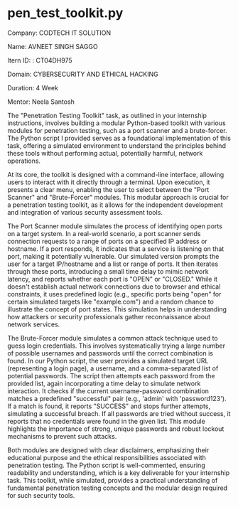 # pen_test_toolkit.py
Company: CODTECH IT SOLUTION

Name: AVNEET SINGH SAGGO

Itern ID: : CT04DH975

Domain: CYBERSECURITY AND ETHICAL HACKING

Duration: 4 Week

Mentor: Neela Santosh

The "Penetration Testing Toolkit" task, as outlined in your internship instructions, involves building a modular Python-based toolkit with various modules for penetration testing, such as a port scanner and a brute-forcer. The Python script I provided serves as a foundational implementation of this task, offering a simulated environment to understand the principles behind these tools without performing actual, potentially harmful, network operations.

At its core, the toolkit is designed with a command-line interface, allowing users to interact with it directly through a terminal. Upon execution, it presents a clear menu, enabling the user to select between the "Port Scanner" and "Brute-Forcer" modules. This modular approach is crucial for a penetration testing toolkit, as it allows for the independent development and integration of various security assessment tools.

The Port Scanner module simulates the process of identifying open ports on a target system. In a real-world scenario, a port scanner sends connection requests to a range of ports on a specified IP address or hostname. If a port responds, it indicates that a service is listening on that port, making it potentially vulnerable. Our simulated version prompts the user for a target IP/hostname and a list or range of ports. It then iterates through these ports, introducing a small time delay to mimic network latency, and reports whether each port is "OPEN" or "CLOSED." While it doesn't establish actual network connections due to browser and ethical constraints, it uses predefined logic (e.g., specific ports being "open" for certain simulated targets like "example.com") and a random chance to illustrate the concept of port states. This simulation helps in understanding how attackers or security professionals gather reconnaissance about network services.

The Brute-Forcer module simulates a common attack technique used to guess login credentials. This involves systematically trying a large number of possible usernames and passwords until the correct combination is found. In our Python script, the user provides a simulated target URL (representing a login page), a username, and a comma-separated list of potential passwords. The script then attempts each password from the provided list, again incorporating a time delay to simulate network interaction. It checks if the current username-password combination matches a predefined "successful" pair (e.g., 'admin' with 'password123'). If a match is found, it reports "SUCCESS" and stops further attempts, simulating a successful breach. If all passwords are tried without success, it reports that no credentials were found in the given list. This module highlights the importance of strong, unique passwords and robust lockout mechanisms to prevent such attacks.

Both modules are designed with clear disclaimers, emphasizing their educational purpose and the ethical responsibilities associated with penetration testing. The Python script is well-commented, ensuring readability and understanding, which is a key deliverable for your internship task. This toolkit, while simulated, provides a practical understanding of fundamental penetration testing concepts and the modular design required for such security tools.
